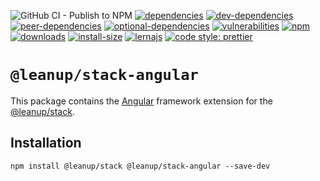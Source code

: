 ![GitHub CI - Publish to NPM](https://github.com/leanupjs/leanup/workflows/GitHub%20CI%20-%20Publish%20to%20NPM/badge.svg)
[![dependencies][dependencies]][dependencies-url]
[![dev-dependencies][dev-dependencies]][peer-dependencies-url]
[![peer-dependencies][peer-dependencies]][peer-dependencies-url]
[![optional-dependencies][optional-dependencies]][peer-dependencies-url]
[![vulnerabilities][vulnerabilities]][vulnerabilities-url]
[![npm][npm]][npm-url]
[![downloads][downloads]][downloads-url]
[![install-size][install-size]][install-size-url]
[![lernajs][lernajs]][lernajs-url]
[![code style: prettier](https://img.shields.io/badge/code_style-prettier-ff69b4.svg)](https://github.com/prettier/prettier)

[npm]: https://img.shields.io/npm/v/@leanup/cli-angular
[npm-url]: https://www.npmjs.com/package/@leanup/cli-angular
[dependencies]: https://status.david-dm.org/gh/leanupjs/leanup.svg?path=packages/stack/frameworks/angular&ref=release/1.2
[dependencies-url]: https://david-dm.org/leanupjs/leanup?path=packages/stack/frameworks/angular&ref=release/1.2
[dev-dependencies]: https://status.david-dm.org/gh/leanupjs/leanup.svg?path=packages/stack/frameworks/angular&ref=release/1.2&type=dev
[dev-dependencies-url]: https://david-dm.org/leanupjs/leanup?path=packages/stack/frameworks/angular&ref=release/1.2&type=dev
[peer-dependencies]: https://status.david-dm.org/gh/leanupjs/leanup.svg?path=packages/stack/frameworks/angular&ref=release/1.2&type=peer
[peer-dependencies-url]: https://david-dm.org/leanupjs/leanup?path=packages/stack/frameworks/angular&ref=release/1.2&type=peer
[optional-dependencies]: https://status.david-dm.org/gh/leanupjs/leanup.svg?path=packages/stack/frameworks/angular&ref=release/1.2&type=optional
[optional-dependencies-url]: https://david-dm.org/leanupjs/leanup?path=packages/stack/frameworks/angular&ref=release/1.2&type=optional
[vulnerabilities]: https://img.shields.io/snyk/vulnerabilities/npm/@leanup/cli-angular
[vulnerabilities-url]: https://snyk.io/test/npm/@leanup/cli-angular
[downloads]: https://img.shields.io/npm/dt/@leanup/cli-angular
[downloads-url]: https://npmcharts.com/compare/@leanup/cli-angular?minimal=true
[install-size]: https://packagephobia.now.sh/badge?p=@leanup/cli-angular@next
[install-size-url]: https://packagephobia.now.sh/result?p=@leanup/cli-angular@next
[lernajs]: https://img.shields.io/badge/managed%20with-lerna-blueviolet
[lernajs-url]: https://lerna.js.org

# `@leanup/stack-angular`

This package contains the [Angular](https://angular.io) framework extension for the [@leanup/stack](https://www.npmjs.com/package/@leanup/stack).

## Installation

`npm install @leanup/stack @leanup/stack-angular --save-dev`
